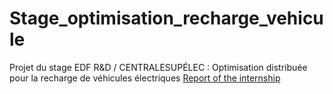 # Stage_optimisation_recharge_vehicule
Projet du stage EDF R&amp;D / CENTRALESUPÉLEC : Optimisation distribuée pour la recharge de véhicules électriques
[Report of the internship](rapport_stage_xinyuHUANG_Androide.pdf)
